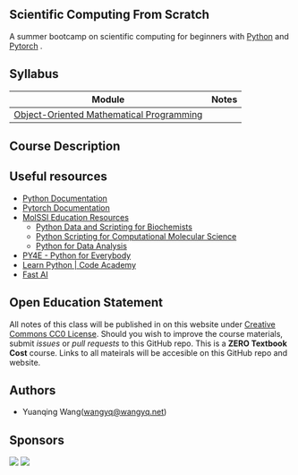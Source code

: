 Scientific Computing From Scratch
---------------------------------
A summer bootcamp on scientific computing for beginners with [Python](https://www.python.org) and [Pytorch](https://pytorch.org) .

## Syllabus
Module | Notes
--------------------- | --------------------- 
[Object-Oriented Mathematical Programming](pages/object_oriented_math_programming/index.md) |

## Course Description

## Useful resources
- [Python Documentation](https://docs.python.org/3/)
- [Pytorch Documentation](https://pytorch.org/docs/stable/index.html)
- [MolSSI Education Resources](http://education.molssi.org/resources.html#programming)
    - [Python Data and Scripting for Biochemists](https://education.molssi.org/python-scripting-biochemistry/chapters/setup.html)
    - [Python Scripting for Computational Molecular Science](https://education.molssi.org/python_scripting_cms/)
    - [Python for Data Analysis](https://education.molssi.org/python-data-analysis/)
- [PY4E - Python for Everybody](https://www.py4e.com)
- [Learn Python | Code Academy](https://www.codecademy.com/learn/learn-python)
- [Fast AI](https://www.fast.ai)

## Open Education Statement
All notes of this class will be published in on this website under [Creative Commons CC0 License](https://creativecommons.org/publicdomain/zero/1.0/).
Should you wish to improve the course materials, submit _issues_ or _pull requests_ to this GitHub repo.
This is a **ZERO Textbook Cost** course.
Links to all mateirals will be accesible on this GitHub repo and website.

## Authors
- Yuanqing Wang(wangyq@wangyq.net)

## Sponsors
![](https://www.nsf.gov/images/logos/NSF_4-Color_bitmap_Logo.png|height="150")
![](https://brand.umd.edu/images/6420e6_65635f965637c8d98422afb90604d286.gif_srz_476_78_75_22_0.50_1.20_0-1.gif|height="150")

